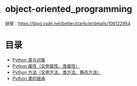# object-oriented_programming

链接：https://blog.csdn.net/betterzl/article/details/106122954

# 目录

- [Python 类与对象](classAobject.py)
- [Python 属性（实例属性、类属性）](attributes.py)
- [Python 方法（实例方法、类方法、静态方法）](methods.py)
- [Python 类的继承](inheritance.py)
